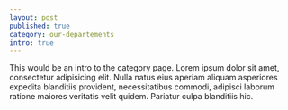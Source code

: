 ```yaml
---
layout: post
published: true
category: our-departements
intro: true
---
```


This would be an intro to the category page. Lorem ipsum dolor sit amet, consectetur adipisicing elit. Nulla natus eius aperiam aliquam asperiores expedita blanditiis provident, necessitatibus commodi, adipisci laborum ratione maiores veritatis velit quidem. Pariatur culpa blanditiis hic.
